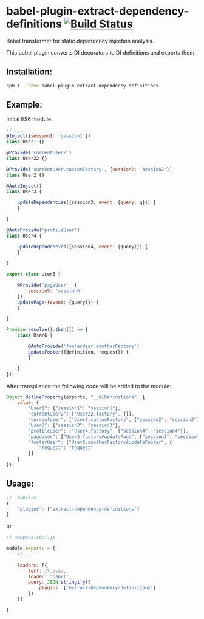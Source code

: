 # babel-plugin-extract-dependency-definitions [![Build Status](https://travis-ci.org/jakwuh/babel-plugin-extract-dependency-definitions.svg?branch=master)](https://travis-ci.org/jakwuh/babel-plugin-extract-dependency-definitions)
Babel transformer for static dependency injection analysis. 

This babel plugin converts DI decorators to DI definitions and exports them.

## Installation:

```bash
npm i --save babel-plugin-extract-dependency-definitions
```

## Example:

Initial ES6 module: 
```js
// ...
@Inject({session1: 'session1'})
class User1 {}

@Provide('currentUser2')
class User22 {}

@Provide('currentUser.customFactory', {session2: 'session2'})
class User2 {}

@AutoInject()
class User3 {

    updateDependencies({session3, event: {query: q}}) {
    }

}

@AutoProvide('profileUser')
class User4 {

    updateDependencies({session4, event: {query}}) {
    }

}

export class User5 {

    @Provide('pageUser', {
        session5: 'session5'
    })
    updatePage({event: {query}}) {
    }

}

Promise.resolve().then(() => {
    class User6 {

        @AutoProvide('footerUser.anotherFactory')
        updateFooter({definition, request}) {
        }

    }
});

```

After transpilation the following code will be added to the module:

```js
Object.defineProperty(exports, "__diDefinitions", {
    value: {
        "User1": {"session1": "session1"},
        "currentUser2": ["User22.factory", {}],
        "currentUser": ["User2.customFactory", {"session2": "session2"}],
        "User3": {"session3": "session3"},
        "profileUser": ["User4.factory", {"session4": "session4"}],
        "pageUser": ["User5.factory#updatePage", {"session5": "session5"}],
        "footerUser": ["User6.anotherFactory#updateFooter", {
            "request": "request"
        }]
    }
});
```

## Usage:


```js
// .babelrc
{
    "plugins": ["extract-dependency-definitions"]
}
```

or

```js
// webpack.conf.js

module.exports = {
    // ...
    
    loaders: [{
        test: /\.js$/,
        loader: 'babel',
        query: JSON.stringify({
            plugins: ['extract-dependency-definitions']
        })
    }]

}

```
